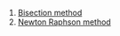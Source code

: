 1. [Bisection method](https://github.com/mouli-dutta/KU-MCA-2nd-Sem-Lab/blob/main/213.%20Scientific%20Computing%20Lab/Bisection.c)
2. [Newton Raphson method](https://github.com/mouli-dutta/KU-MCA-2nd-Sem-Lab/blob/main/213.%20Scientific%20Computing%20Lab/NewtonRaphson.c)
